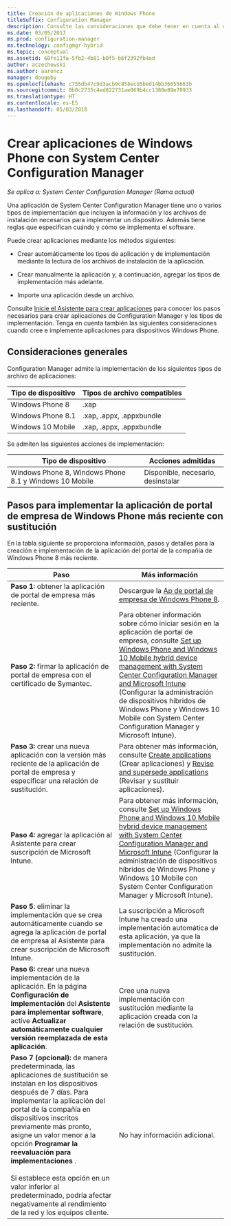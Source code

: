 ```yaml
---
title: Creación de aplicaciones de Windows Phone
titleSuffix: Configuration Manager
description: Consulte las consideraciones que debe tener en cuenta al crear e implementar aplicaciones para dispositivos de Windows Phone.
ms.date: 03/05/2017
ms.prod: configuration-manager
ms.technology: configmgr-hybrid
ms.topic: conceptual
ms.assetid: 68fe11fa-5fb2-4b81-b0f5-b6f2392fb4ad
author: aczechowski
ms.author: aaroncz
manager: dougeby
ms.openlocfilehash: c755db47c9d3acb9c858ecb5bed14bb36055663b
ms.sourcegitcommit: 0b0c2735c4ed822731ae069b4cc1380e89e78933
ms.translationtype: HT
ms.contentlocale: es-ES
ms.lasthandoff: 05/03/2018
---
```

# <a name="create-windows-phone-applications-with-system-center-configuration-manager"></a>Crear aplicaciones de Windows Phone con System Center Configuration Manager

*Se aplica a: System Center Configuration Manager (Rama actual)*

Una aplicación de System Center Configuration Manager tiene uno o varios tipos de implementación que incluyen la información y los archivos de instalación necesarios para implementar un dispositivo. Además tiene reglas que especifican cuándo y cómo se implementa el software.  

 Puede crear aplicaciones mediante los métodos siguientes:  

-   Crear automáticamente los tipos de aplicación y de implementación mediante la lectura de los archivos de instalación de la aplicación.  

-   Crear manualmente la aplicación y, a continuación, agregar los tipos de implementación más adelante.  

-   Importe una aplicación desde un archivo.  

Consulte [Inicie el Asistente para crear aplicaciones](../../apps/deploy-use/create-applications.md#start-the-create-application-wizard) para conocer los pasos necesarios para crear aplicaciones de Configuration Manager y los tipos de implementación. Tenga en cuenta también las siguientes consideraciones cuando cree e implemente aplicaciones para dispositivos Windows Phone.  

## <a name="general-considerations"></a>Consideraciones generales  
 Configuration Manager admite la implementación de los siguientes tipos de archivo de aplicaciones:  

|Tipo de dispositivo|Tipos de archivo compatibles|  
|-----------------|---------------------|  
|Windows Phone 8|.xap|  
|Windows Phone 8.1|.xap, .appx, .appxbundle|
|Windows 10 Mobile|.xap, .appx, .appxbundle|

 Se admiten las siguientes acciones de implementación:  

|Tipo de dispositivo|Acciones admitidas|  
|-----------------|-----------------------|  
|Windows Phone 8, Windows Phone 8.1 y Windows 10 Mobile|Disponible, necesario, desinstalar|  

## <a name="steps-to-deploy-the-latest-windows-phone-company-portal-app-with-supersedence"></a>Pasos para implementar la aplicación de portal de empresa de Windows Phone más reciente con sustitución  
 En la tabla siguiente se proporciona información, pasos y detalles para la creación e implementación de la aplicación del portal de la compañía de Windows Phone 8 más reciente.  

|Paso|Más información|  
|----------|----------------------|  
|**Paso 1:** obtener la aplicación de portal de empresa más reciente.|Descargue la [Ap de portal de empresa de Windows Phone 8](http://go.microsoft.com/fwlink/?LinkId=268440).|  
|**Paso 2:** firmar la aplicación de portal de empresa con el certificado de Symantec.|Para obtener información sobre cómo iniciar sesión en la aplicación de portal de empresa, consulte [Set up Windows Phone and Windows 10 Mobile hybrid device management with System Center Configuration Manager and Microsoft Intune](../../mdm/deploy-use/enroll-hybrid-windows.md) (Configurar la administración de dispositivos híbridos de Windows Phone y Windows 10 Mobile con System Center Configuration Manager y Microsoft Intune).|  
|**Paso 3:** crear una nueva aplicación con la versión más reciente de la aplicación de portal de empresa y especificar una relación de sustitución.|Para obtener más información, consulte [Create applications](../../apps/deploy-use/create-applications.md) (Crear aplicaciones) y [Revise and supersede applications](../../apps/deploy-use/revise-and-supersede-applications.md) (Revisar y sustituir aplicaciones).|  
|**Paso 4:** agregar la aplicación al Asistente para crear suscripción de Microsoft Intune.|Para obtener más información, consulte [Set up Windows Phone and Windows 10 Mobile hybrid device management with System Center Configuration Manager and Microsoft Intune](../../mdm/deploy-use/enroll-hybrid-windows.md) (Configurar la administración de dispositivos híbridos de Windows Phone y Windows 10 Mobile con System Center Configuration Manager y Microsoft Intune).|  
|**Paso 5**: eliminar la implementación que se crea automáticamente cuando se agrega la aplicación de portal de empresa al Asistente para crear suscripción de Microsoft Intune.|La suscripción a Microsoft Intune ha creado una implementación automática de esta aplicación, ya que la implementación no admite la sustitución.|  
|**Paso 6:** crear una nueva implementación de la aplicación. En la página **Configuración de implementación** del **Asistente para implementar software**, active **Actualizar automáticamente cualquier versión reemplazada de esta aplicación**.|Cree una nueva implementación con sustitución mediante la aplicación creada con la relación de sustitución.|  
|**Paso 7 (opcional):** de manera predeterminada, las aplicaciones de sustitución se instalan en los dispositivos después de 7 días. Para implementar la aplicación del portal de la compañía en dispositivos inscritos previamente más pronto, asigne un valor menor a la opción **Programar la reevaluación para implementaciones** .<br /><br /> Si establece esta opción en un valor inferior al predeterminado, podría afectar negativamente al rendimiento de la red y los equipos cliente.|No hay información adicional.|  
